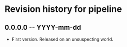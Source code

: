 # Revision history for pipeline

## 0.0.0.0  -- YYYY-mm-dd

* First version. Released on an unsuspecting world.
